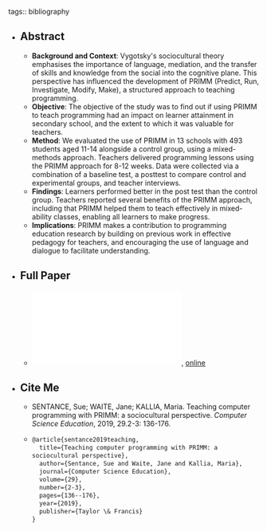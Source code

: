 tags:: bibliography

- ## Abstract
	- **Background and Context**: Vygotsky's sociocultural theory emphasises the importance of language, mediation, and the transfer of skills and knowledge from the social into the cognitive plane. This perspective has influenced the development of PRIMM (Predict, Run, Investigate, Modify, Make), a structured approach to teaching programming.
	- **Objective**: The objective of the study was to find out if using PRIMM to teach programming had an impact on learner attainment in secondary school, and the extent to which it was valuable for teachers.
	- **Method**: We evaluated the use of PRIMM in 13 schools with 493 students aged 11-14 alongside a control group, using a mixed-methods approach. Teachers delivered programming lessons using the PRIMM approach for 8-12 weeks. Data were collected via a combination of a baseline test, a posttest to compare control and experimental groups, and teacher interviews.
	- **Findings**: Learners performed better in the post test than the control group. Teachers reported several benefits of the PRIMM approach, including that PRIMM helped them to teach effectively in mixed-ability classes, enabling all learners to make progress.
	- **Implications**: PRIMM makes a contribution to programming education research by building on previous work in effective pedagogy for teachers, and encouraging the use of language and dialogue to facilitate understanding.
- ## Full Paper
	- ![local copy](../assets/teaching-programming-with-primm_1677691710960_0.pdf), [online](https://sci-hub.se/https://www.tandfonline.com/doi/abs/10.1080/08993408.2019.1608781?role=button&needAccess=true&journalCode=ncse20)
- ## Cite Me
	- SENTANCE, Sue; WAITE, Jane; KALLIA, Maria. Teaching computer programming with PRIMM: a sociocultural perspective. *Computer Science Education*, 2019, 29.2-3: 136-176.
	- ```
	  @article{sentance2019teaching,
	    title={Teaching computer programming with PRIMM: a sociocultural perspective},
	    author={Sentance, Sue and Waite, Jane and Kallia, Maria},
	    journal={Computer Science Education},
	    volume={29},
	    number={2-3},
	    pages={136--176},
	    year={2019},
	    publisher={Taylor \& Francis}
	  }
	  ```